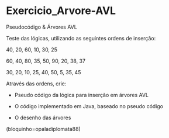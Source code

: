 # Exercicio_Arvore-AVL
Pseudocódigo &amp; Árvores AVL

Teste  das lógicas, utilizando as seguintes ordens de inserção:
 

40, 20, 60, 10, 30, 25

60, 40, 80, 35, 50, 90, 20, 38, 37

30, 20, 10, 25, 40, 50, 5, 35, 45

Através das ordens, crie:
* Pseudo código da lógica para inserção em árvores AVL

* O código implementado em Java, baseado no pseudo código

* O desenho das árvores

(bloquinho=opaladiplomata88)